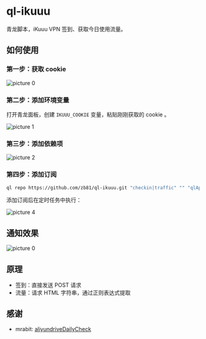 # ql-ikuuu

青龙脚本，iKuuu VPN 签到、获取今日使用流量。

## 如何使用

### 第一步：获取 cookie

<img alt="picture 0" src="https://cdn.zb81.icu/7ab20c9677eb12cc96eff09fcab7ff893013300b37917a2f1671d6754f45af27.png" />  

### 第二步：添加环境变量

打开青龙面板，创建 `IKUUU_COOKIE` 变量，粘贴刚刚获取的 cookie 。

<img alt="picture 1" src="https://cdn.zb81.icu/9f8c548774819df773483785905169aa21adb9a4836d06af0af8eb8c4276eaac.png" />  

### 第三步：添加依赖项

<img alt="picture 2" src="https://cdn.zb81.icu/4c687674b765dcba0b1333532db886485e8de0d9d06d7578c4122c3e7024056e.png" />  

### 第四步：添加订阅

```sh
ql repo https://github.com/zb81/ql-ikuuu.git "checkin|traffic" "" "qlApi|utils"
```

添加订阅后在定时任务中执行：

<img alt="picture 4" src="https://cdn.zb81.icu/3bde21a7c6e07cd3e757705a3cc23df3c06885fe26579f502a86cfc74e2bbec8.png" />  

## 通知效果

<img alt="picture 0" src="https://cdn.zb81.icu/8027e8dbec62f99119e65edf308998762bf0697bda34cc6d561320961e5dd7bb.jpg" />  

## 原理

- 签到：直接发送 POST 请求
- 流量：请求 HTML 字符串，通过正则表达式提取

## 感谢

- mrabit: [aliyundriveDailyCheck](https://github.com/mrabit/aliyundriveDailyCheck)
